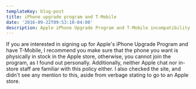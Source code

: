 ```yaml
---
templateKey: blog-post
title: iPhone upgrade program and T-Mobile
date: '2016-09-22T09:53:10-04:00'
description: Apple iPhone Upgrade Program and T-Mobile incompatibility
---
```

If you are interested in signing up for Apple's iPhone Upgrade Program and have T-Mobile, I recommend you make sure that the phone you want is physically in stock in the Apple store, otherwise, you cannot join the program, as I found out personally. Additionally, neither Apple chat nor in-store staff are familiar with this policy either. I also checked the site, and didn't see any mention to this, aside from verbage stating to go to an Apple store.
